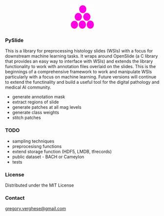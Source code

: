 
<!-- PROJECT LOGO -->
<br />
<p align="center">
  <a href="https://github.com/othneildrew/Best-README-Template">
    <img src="images/logo.png" alt="Logo" width="80" height="80">
  </a>

  <h3 align="left">PySlide</h3>
 
This is a library for preprocessing histology slides (WSIs) with a focus for downstream machine learning tasks. It wraps around OpenSlide (a C library that provides an easy way to interface with WSIs) and extends the library functionality to work with annotation files overlaid on the slides. This is the beginnings of a comprehensive framework to work and manipulate WSIs particularly with a focus on machine learning. Future versions will continue to extend the functinality and build a useful tool for the digital pathology and medical AI community.

* generate annotation mask
* extract regions of slide
* generate patches at all mag levels
* generate class weights
* stitch patches

### TODO

* sampling techniques
* preprocesisng functions
* extend storage function (HDF5, LMDB, tfrecords)
* public dataset - BACH or Cameylon
* tests

<!-- LICENSE -->
### License

Distributed under the MIT License

<!-- CONTACT -->
### Contact

gregory.verghese@gmail.com






